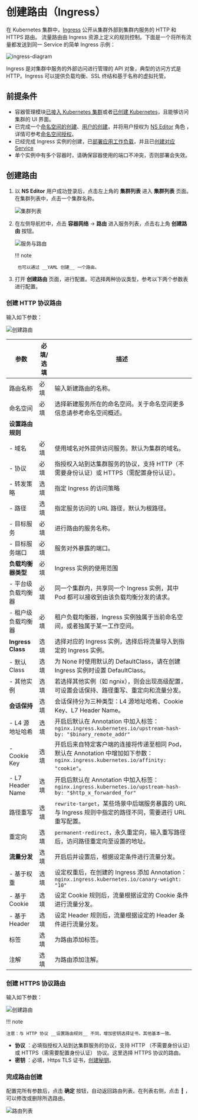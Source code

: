 # 创建路由（Ingress）

在 Kubernetes 集群中，[Ingress](https://kubernetes.io/docs/reference/generated/kubernetes-api/v1.24/#ingress-v1beta1-networking-k8s-io) 公开从集群外部到集群内服务的 HTTP 和 HTTPS 路由。
流量路由由 Ingress 资源上定义的规则控制。下面是一个将所有流量都发送到同一 Service 的简单 Ingress 示例：

![ingress-diagram](../../../images/ingress.svg)

Ingress 是对集群中服务的外部访问进行管理的 API 对象，典型的访问方式是 HTTP。Ingress 可以提供负载均衡、SSL 终结和基于名称的虚拟托管。

## 前提条件

- 容器管理模块[已接入 Kubernetes 集群](../clusters/integrate-cluster.md)或者[已创建 Kubernetes](../clusters/create-cluster.md)，且能够访问集群的 UI 界面。
- 已完成一个[命名空间的创建](../namespaces/createns.md)、[用户的创建](../../register/index.md)，并将用户授权为 [NS Editor](../permissions/permission-brief.md#ns-editor) 角色 ，详情可参考[命名空间授权](../permissions/cluster-ns-auth.md)。
- 已经完成 Ingress 实例的创建，已[部署应用工作负载](../workloads/create-deployment.md)，并且已[创建对应 Service](create-services.md)
- 单个实例中有多个容器时，请确保容器使用的端口不冲突，否则部署会失效。

## 创建路由

1. 以 __NS Editor__ 用户成功登录后，点击左上角的 __集群列表__ 进入 __集群列表__ 页面。在集群列表中，点击一个集群名称。

    ![集群列表](../../../images/ingress01.png)

2. 在左侧导航栏中，点击 __容器网络__ -> __路由__ 进入服务列表，点击右上角 __创建路由__ 按钮。

    ![服务与路由](../../../images/ingress02.png)

    !!! note

        也可以通过 __YAML 创建__ 一个路由。

3. 打开 __创建路由__ 页面，进行配置。可选择两种协议类型，参考以下两个参数表进行配置。

### 创建 HTTP 协议路由

输入如下参数：

![创建路由](../../../images/ingress03.png)

| 参数 | 必填/选填 | 描述 |
|-----|----------|-----|
| 路由名称 | 必填 | 输入新建路由的名称。 |
| 命名空间 | 必填 | 选择新建服务所在的命名空间。关于命名空间更多信息请参考命名空间概述。 |
| **设置路由规则** | | |
| - 域名 | 必填 | 使用域名对外提供访问服务。默认为集群的域名。 |
| - 协议 | 必填 | 指授权入站到达集群服务的协议，支持 HTTP（不需要身份认证）或 HTTPS（需配置身份认证）。 |
| - 转发策略 | 选填 | 指定 Ingress 的访问策略 |
| - 路径 | 选填 | 指定服务访问的 URL 路径，默认为根路径。 |
| - 目标服务 | 必填 | 进行路由的服务名称。 |
| - 目标服务端口 | 必填 | 服务对外暴露的端口。 |
| **负载均衡器类型** | 必填 | Ingress 实例的使用范围 |
| - 平台级负载均衡器 | 必填 | 同一个集群内，共享同一个 Ingress 实例，其中 Pod 都可以接收到由该负载均衡分发的请求。 |
| - 租户级负载均衡器 | 必填 | 租户负载均衡器，Ingress 实例独属于当前命名空间，或者独属于某一工作空间。 |
| **Ingress Class** | 选填 | 选择对应的 Ingress 实例，选择后将流量导入到指定的 Ingress 实例。 |
| - 默认 Class | 选填 | 为 None 时使用默认的 DefaultClass，请在创建 Ingress 实例时设置 DefaultClass。 |
| - 其他实例 | 选填 | 若选择其他实例（如 ngnix），则会出现高级配置，可设置会话保持、路径重写、重定向和流量分发。 |
| **会话保持** | 选填 | 会话保持分为三种类型：L4 源地址哈希、Cookie Key、L7 Header Name。 |
| - L4 源地址哈希 | 选填 | 开启后默认在 Annotation 中加入标签：`nginx.ingress.kubernetes.io/upstream-hash-by: "$binary_remote_addr"` |
| - Cookie Key | 选填 | 开启后来自特定客户端的连接将传递至相同 Pod，默认在 Annotation 中增加如下参数：`nginx.ingress.kubernetes.io/affinity: "cookie"`。 |
| - L7 Header Name | 选填 | 开启后默认在 Annotation 中加入标签：`nginx.ingress.kubernetes.io/upstream-hash-by: "$http_x_forwarded_for"` |
| 路径重写 | 选填 | `rewrite-target`，某些场景中后端服务暴露的 URL 与 Ingress 规则中指定的路径不同，需要进行 URL 重写配置。 |
| 重定向 | 选填 | `permanent-redirect`，永久重定向，输入重写路径后，访问路径重定向至设置的地址。 |
| **流量分发** | 选填 | 开启后并设置后，根据设定条件进行流量分发。 |
| - 基于权重 | 选填 | 设定权重后，在创建的 Ingress 添加 Annotation：`nginx.ingress.kubernetes.io/canary-weight: "10"` |
| - 基于 Cookie | 选填 | 设定 Cookie 规则后，流量根据设定的 Cookie 条件进行流量分发。 |
| - 基于 Header | 选填 | 设定 Header 规则后，流量根据设定的 Header 条件进行流量分发。 |
| 标签 | 选填 | 为路由添加标签。 |
| 注解 | 选填 | 为路由添加注解。 |

### 创建 HTTPS 协议路由

输入如下参数：

![创建路由](../../../images/ingress04.png)

!!! note

    注意：与 HTTP 协议 __设置路由规则__ 不同，增加密钥选择证书，其他基本一致。

- __协议__ ：必填指授权入站到达集群服务的协议，支持 HTTP （不需要身份认证）或 HTTPS（需需要配置身份认证） 协议。这里选择 HTTPS 协议的路由。
- __密钥__ ：必填，Https TLS 证书，[创建秘钥](../configmaps-secrets/create-secret.md)。

### 完成路由创建

配置完所有参数后，点击 __确定__ 按钮，自动返回路由列表。在列表右侧，点击 __┇__ ，可以修改或删除所选路由。

![路由列表](../../../images/ingress05.png)
